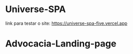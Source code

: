 # Universe-SPA

link para testar o site: https://universe-spa-five.vercel.app
# Advocacia-Landing-page
